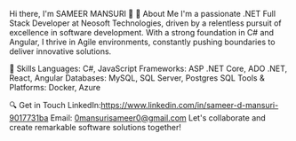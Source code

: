 
Hi there, I'm SAMEER MANSURI 👋
🌟 About Me
I'm a passionate .NET Full Stack Developer at Neosoft Technologies, driven by a relentless pursuit of excellence in software development. With a strong foundation in C# and Angular, I thrive in Agile environments, constantly pushing boundaries to deliver innovative solutions.

💼 Skills
Languages: C#, JavaScript
Frameworks: ASP .NET Core, ADO .NET, React, Angular
Databases: MySQL, SQL Server, Postgres SQL
Tools & Platforms: Docker, Azure


🔍 Get in Touch
LinkedIn:https://www.linkedin.com/in/sameer-d-mansuri-9017731ba
Email: 0mansurisameer0@gmail.com
Let's collaborate and create remarkable software solutions together!

